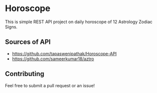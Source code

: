 # Horoscope
This is simple REST API project on daily horoscope of 12 Astrology Zodiac Signs.

## Sources of API
- https://github.com/tapaswenipathak/Horoscope-API
- https://github.com/sameerkumar18/aztro

## Contributing
Feel free to submit a pull request or an issue!
